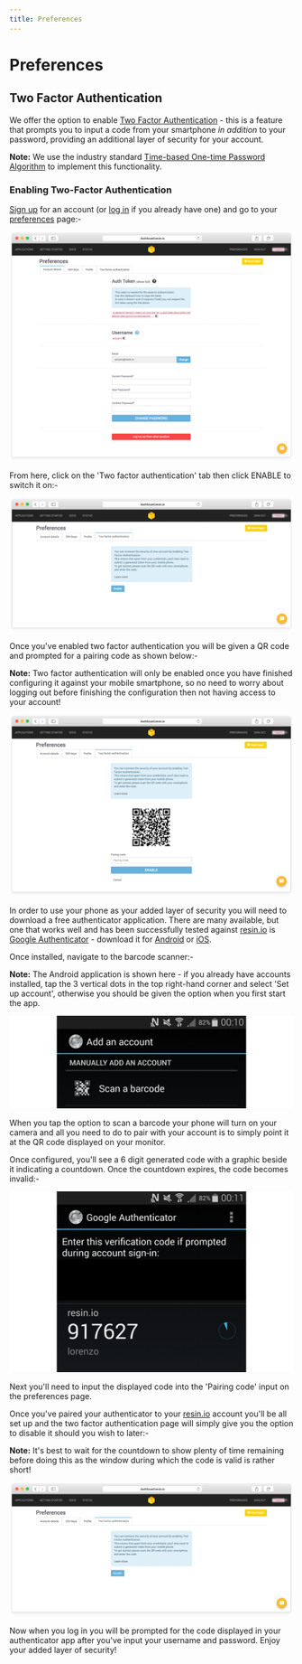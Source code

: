 ```yaml
---
title: Preferences
---
```


# Preferences

## Two Factor Authentication

We offer the option to enable [Two Factor Authentication][2fa] - this is a feature that prompts you to input a code from your smartphone *in addition* to your password, providing an additional layer of security for your account.

__Note:__ We use the industry standard [Time-based One-time Password Algorithm][totp] to implement this functionality.

### Enabling Two-Factor Authentication

[Sign up][signup] for an account (or [log in][login] if you already have one) and go to your [preferences][prefs] page:-

![Preferences Page](/img/screenshots/2fa1.png)

From here, click on the 'Two factor authentication' tab then click ENABLE to switch it on:-

![Two Factor Authentication Tab, Disabled](/img/screenshots/2fa2.png)

Once you've enabled two factor authentication you will be given a QR code and prompted for a pairing code as shown below:-

__Note:__ Two factor authentication will only be enabled once you have finished configuring it against your mobile smartphone, so no need to worry about logging out before finishing the configuration then not having access to your account!

![Two Factor Authentication Tab, Configuring](/img/screenshots/2fa3.png)

In order to use your phone as your added layer of security you will need to download a free authenticator application. There are many available, but one that works well and has been successfully tested against [resin.io][resin] is [Google Authenticator][google-auth] - download it for [Android][google-auth-android] or [iOS][google-auth-ios].

Once installed, navigate to the barcode scanner:-

__Note:__ The Android application is shown here - if you already have accounts installed, tap the 3 vertical dots in the top right-hand corner and select 'Set up account', otherwise you should be given the option when you first start the app.

![Google Authenticator Scan Barcode Menu](/img/screenshots/2fa3mobile1.png)

When you tap the option to scan a barcode your phone will turn on your camera and all you need to do to pair with your account is to simply point it at the QR code displayed on your monitor.

Once configured, you'll see a 6 digit generated code with a graphic beside it indicating a countdown. Once the countdown expires, the code becomes invalid:-

![Google Authenticator Codes](/img/screenshots/2fa3mobile2.png)

Next you'll need to input the displayed code into the 'Pairing code' input on the preferences page.

Once you've paired your authenticator to your [resin.io][resin] account you'll be all set up and the two factor authentication page will simply give you the option to disable it should you wish to later:-

__Note:__ It's best to wait for the countdown to show plenty of time remaining before doing this as the window during which the code is valid is rather short!

![Two Factor Authentication Tab, Enabled](/img/screenshots/2fa4.png)

Now when you log in you will be prompted for the code displayed in your authenticator app after you've input your username and password. Enjoy your added layer of security!

[resin]:https://resin.io

[signup]:https://dashboard.resin.io/signup
[login]:https://dashboard.resin.io/login
[prefs]:https://dashboard.resin.io/preferences?tab=details

[2fa]:https://en.wikipedia.org/wiki/Two_factor_authentication
[totp]:https://en.wikipedia.org/wiki/Time-based_One-time_Password_Algorithm
[google-auth]:https://en.wikipedia.org/wiki/Google_Authenticator
[google-auth-android]:https://play.google.com/store/apps/details?id=com.google.android.apps.authenticator2&hl=en_GB
[google-auth-ios]:https://itunes.apple.com/gb/app/google-authenticator/id388497605?mt=8
